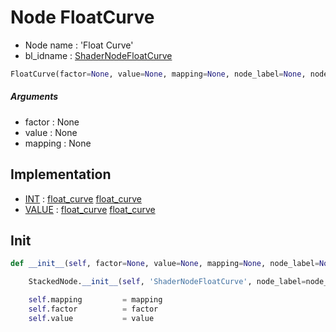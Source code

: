 # Node FloatCurve

- Node name : 'Float Curve'
- bl_idname : [ShaderNodeFloatCurve](https://docs.blender.org/api/current/bpy.types.ShaderNodeFloatCurve.html)


``` python
FloatCurve(factor=None, value=None, mapping=None, node_label=None, node_color=None)
```
##### Arguments

- factor : None
- value : None
- mapping : None

## Implementation

- [INT](/docs/GeoNodes/INT.md) : [float_curve](/docs/GeoNodes/INT.md#float_curve) [float_curve](/docs/GeoNodes/INT.md#float_curve)
- [VALUE](/docs/GeoNodes/VALUE.md) : [float_curve](/docs/GeoNodes/VALUE.md#float_curve) [float_curve](/docs/GeoNodes/VALUE.md#float_curve)

## Init

``` python
def __init__(self, factor=None, value=None, mapping=None, node_label=None, node_color=None):

    StackedNode.__init__(self, 'ShaderNodeFloatCurve', node_label=node_label, node_color=node_color)

    self.mapping         = mapping
    self.factor          = factor
    self.value           = value
```
